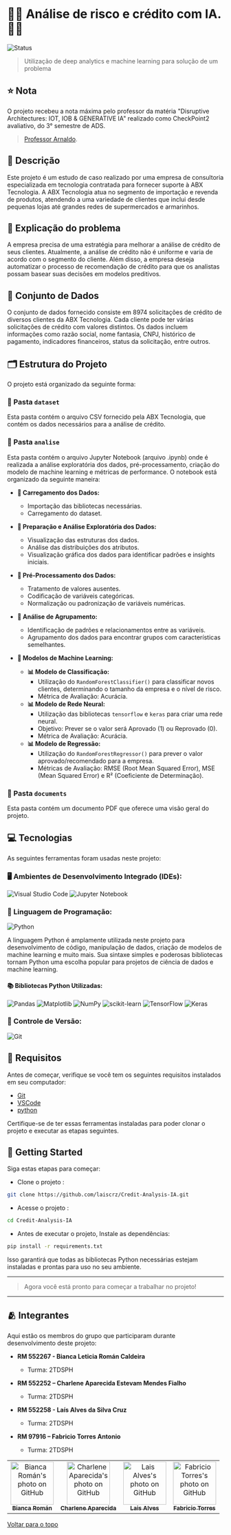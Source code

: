 # 👨‍💻 Análise de risco e crédito com IA.👩‍💻
![Status](https://img.shields.io/badge/STATUS-%20CONCLUIDO-green?style=for-the-badge)

> Utilização de deep analytics e machine learning para solução de um problema

## ⭐ Nota
O projeto recebeu a nota máxima pelo professor da matéria "Disruptive Architectures: IOT, IOB & GENERATIVE IA" realizado como CheckPoint2 avaliativo, do 3° semestre de ADS. 
> [Professor Arnaldo](https://github.com/arnaldojr).

## 📌 Descrição
Este projeto é um estudo de caso realizado por uma empresa de consultoria especializada em tecnologia contratada para fornecer suporte à ABX Tecnologia. A ABX Tecnologia atua no segmento de importação e revenda de produtos, atendendo a uma variedade de clientes que inclui desde pequenas lojas até grandes redes de supermercados e armarinhos.

## 📄 Explicação do problema

A empresa precisa de uma estratégia para melhorar a análise de crédito de seus clientes. Atualmente, a análise de crédito não é uniforme e varia de acordo com o segmento do cliente. Além disso, a empresa deseja automatizar o processo de recomendação de crédito para que os analistas possam basear suas decisões em modelos preditivos.

## 🎲 Conjunto de Dados
O conjunto de dados fornecido consiste em 8974 solicitações de crédito de diversos clientes da ABX Tecnologia. Cada cliente pode ter várias solicitações de crédito com valores distintos. Os dados incluem informações como razão social, nome fantasia, CNPJ, histórico de pagamento, indicadores financeiros, status da solicitação, entre outros.

## 🗂️ Estrutura do Projeto

O projeto está organizado da seguinte forma:

### 📂 Pasta `dataset`
Esta pasta contém o arquivo CSV fornecido pela ABX Tecnologia, que contém os dados necessários para a análise de crédito.

### 📂 Pasta `analise`
Esta pasta contém o arquivo Jupyter Notebook (arquivo .ipynb) onde é realizada a análise exploratória dos dados, pré-processamento, criação do modelo de machine learning e métricas de performance. O notebook está organizado da seguinte maneira:

- **🧩 Carregamento dos Dados:** 
  - Importação das bibliotecas necessárias.
  - Carregamento do dataset.

- **🧩 Preparação e Análise Exploratória dos Dados:** 
  - Visualização das estruturas dos dados.
  - Análise das distribuições dos atributos.
  - Visualização gráfica dos dados para identificar padrões e insights iniciais.

- **🧩 Pré-Processamento dos Dados:** 
  - Tratamento de valores ausentes.
  - Codificação de variáveis categóricas.
  - Normalização ou padronização de variáveis numéricas.

- **🧩 Análise de Agrupamento:** 
  - Identificação de padrões e relacionamentos entre as variáveis.
  - Agrupamento dos dados para encontrar grupos com características semelhantes.

- **🧩 Modelos de Machine Learning:**
  - **📊 Modelo de Classificação:**
    - Utilização do `RandomForestClassifier()` para classificar novos clientes, determinando o tamanho da empresa e o nível de risco.
    - Métrica de Avaliação: Acurácia.
  - **📊 Modelo de Rede Neural:**
    - Utilização das bibliotecas `tensorflow` e `keras` para criar uma rede neural.
    - Objetivo: Prever se o valor será Aprovado (1) ou Reprovado (0).
    - Métrica de Avaliação: Acurácia.
  - **📊 Modelo de Regressão:**
    - Utilização do `RandomForestRegressor()` para prever o valor aprovado/recomendado para a empresa.
    - Métricas de Avaliação: RMSE (Root Mean Squared Error), MSE (Mean Squared Error) e R² (Coeficiente de Determinação).

### 📂 Pasta `documents`
Esta pasta contém um documento PDF que oferece uma visão geral do projeto. 

## 💻 Tecnologias

As seguintes ferramentas foram usadas neste projeto:

### 🖥️ Ambientes de Desenvolvimento Integrado (IDEs):
![Visual Studio Code](https://img.shields.io/badge/Visual%20Studio%20Code-0078d7.svg?style=for-the-badge&logo=visual-studio-code&logoColor=white)
![Jupyter Notebook](https://img.shields.io/badge/jupyter-%23FA0F00.svg?style=for-the-badge&logo=jupyter&logoColor=white)

### 🐍 Linguagem de Programação:
![Python](https://img.shields.io/badge/Python-3776AB?style=for-the-badge&logo=python&logoColor=white)

A linguagem Python é amplamente utilizada neste projeto para desenvolvimento de código, manipulação de dados, criação de modelos de machine learning e muito mais. Sua sintaxe simples e poderosas bibliotecas tornam Python uma escolha popular para projetos de ciência de dados e machine learning.

#### 📚 Bibliotecas Python Utilizadas:
![Pandas](https://img.shields.io/badge/pandas-%23150458.svg?style=for-the-badge&logo=pandas&logoColor=white)
![Matplotlib](https://img.shields.io/badge/Matplotlib-%23ffffff.svg?style=for-the-badge&logo=Matplotlib&logoColor=black)
![NumPy](https://img.shields.io/badge/numpy-%23013243.svg?style=for-the-badge&logo=numpy&logoColor=white)
![scikit-learn](https://img.shields.io/badge/scikit--learn-%23F7931E.svg?style=for-the-badge&logo=scikit-learn&logoColor=white)
![TensorFlow](https://img.shields.io/badge/TensorFlow-%23FF6F00.svg?style=for-the-badge&logo=TensorFlow&logoColor=white)
![Keras](https://img.shields.io/badge/Keras-%23D00000.svg?style=for-the-badge&logo=Keras&logoColor=white)

### 🧭 Controle de Versão:
![Git](https://img.shields.io/badge/Git-F05032?style=for-the-badge&logo=git&logoColor=white)

## 🧾 Requisitos

Antes de começar, verifique se você tem os seguintes requisitos instalados em seu computador:

- [Git](https://git-scm.com)
- [VSCode](https://code.visualstudio.com/)
- [python](https://www.python.org/downloads/)

Certifique-se de ter essas ferramentas instaladas para poder clonar o projeto e executar as etapas seguintes.

## :checkered_flag: Getting Started

Siga estas etapas para começar:

- Clone o projeto :
```sh
git clone https://github.com/laiscrz/Credit-Analysis-IA.git
```

- Acesse o projeto :
```sh
cd Credit-Analysis-IA
```

- Antes de executar o projeto, Instale as dependências:
```sh
pip install -r requirements.txt
```
Isso garantirá que todas as bibliotecas Python necessárias estejam instaladas e prontas para uso no seu ambiente.

---------------------------------------------------------------------------------------------------
> Agora você está pronto para começar a trabalhar no projeto!
---------------------------------------------------------------------------------------------------

## 🫂 Integrantes

Aqui estão os membros do grupo que participaram durante desenvolvimento deste projeto:

* **RM 552267 - Bianca Leticia Román Caldeira**
  - Turma: 2TDSPH
    
* **RM 552252 – Charlene Aparecida Estevam Mendes Fialho**
  - Turma: 2TDSPH

* **RM 552258 - Laís Alves da Silva Cruz**
  - Turma: 2TDSPH

* **RM 97916 – Fabricio Torres Antonio**
  - Turma: 2TDSPH

<table>
  <tr>
        <td align="center">
      <a href="https://github.com/biancaroman">
        <img src="https://avatars.githubusercontent.com/u/128830935?v=4" width="100px;" border-radius='50%' alt="Bianca Román's photo on GitHub"/><br>
        <sub>
          <b>Bianca Román</b>
        </sub>
      </a>
    </td>
    <td align="center">
      <a href="https://github.com/charlenefialho">
        <img src="https://avatars.githubusercontent.com/u/94643076?v=4" width="100px;" border-radius='50%' alt="Charlene Aparecida's photo on GitHub"/><br>
        <sub>
          <b>Charlene Aparecida</b>
        </sub>
      </a>
    </td>
    <td align="center">
      <a href="https://github.com/laiscrz">
        <img src="https://avatars.githubusercontent.com/u/133046134?v=4" width="100px;" alt="Lais Alves's photo on GitHub"/><br>
        <sub>
          <b>Lais Alves</b>
        </sub>
      </a>
    </td>
     <td align="center">
      <a href="https://github.com/Fabs0602">
        <img src="https://avatars.githubusercontent.com/u/111320639?v=4" width="100px;" border-radius='50%' alt="Fabricio Torres's photo on GitHub"/><br>
        <sub>
          <b>Fabricio Torres</b>
        </sub>
      </a>
    </td>
  </tr>
</table>

<a href="#top">Voltar para o topo</a>
